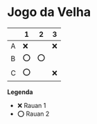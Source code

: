 # Jogo da Velha

|   | 1 | 2 | 3 |
|---|---|---|---|
| A |  ❌ |   |  ❌ |
| B | ⭕  |  ⭕ |   |
| C |  ⭕ |   | ❌  |

**Legenda**

- ❌ Rauan 1
- ⭕ Rauan 2